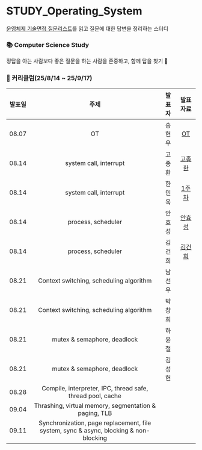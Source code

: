 # STUDY_Operating_System
[운영체제 기술면접 질문리스트](https://github.com/VSFe/Tech-Interview/blob/main/02-OPERATING_SYSTEM.md)를 읽고 질문에 대한 답변을 정리하는 스터디

### 📚 Computer Science Study <br>
정답을 아는 사람보다 좋은 질문을 하는 사람을 존중하고, 함께 답을 찾기 🔎 

### 📆 커리큘럼(25/8/14 ~ 25/9/17)

|          발표일           |                           주제                          |       발표자        |       발표자료      |
| :---------------------: | :----------------------------------------------------------------: | :-------------: | :---------: |
| 08.07 | OT | 송현우 | [OT](https://github.com/SSAFY-Seoul-Class-7/STUDY_Operating_System/blob/main/OT.pdf) |
| 08.14 | system call, interrupt | 고종환 | [고종환](https://github.com/SSAFY-Seoul-Class-7/STUDY_Operating_System/blob/main/System%20Call%2C%20Interrupt/SSAFY_CS_STUDY_%EA%B3%A0%EC%A2%85%ED%99%98_%EC%9D%B8%ED%84%B0%EB%9F%BD%ED%8A%B8.pdf) |
| 08.14 | system call, interrupt | 한민욱 | [1주차](https://github.com/SSAFY-Seoul-Class-7/STUDY_Operating_System/blob/main/SSAFY_CS%EC%8A%A4%ED%84%B0%EB%94%94_%EC%8B%9C%EC%8A%A4%ED%85%9C%EC%BD%9C_%EC%9D%B8%ED%84%B0%EB%9F%BD%ED%8A%B8_%ED%95%9C%EB%AF%BC%EC%9A%B1.pdf) |
| 08.14 | process, scheduler | 안효성 | [안효성](https://github.com/SSAFY-Seoul-Class-7/STUDY_Operating_System/blob/main/Process%2C%20Scheduler/%EC%95%88%ED%9A%A8%EC%84%B1_%ED%94%84%EB%A1%9C%EC%84%B8%EC%8A%A4VS%EC%8A%A4%EB%A0%88%EB%93%9C.pdf) |
| 08.14 | process, scheduler | 김건희 | [김건희](https://github.com/SSAFY-Seoul-Class-7/STUDY_Operating_System/blob/main/Process%2C%20Scheduler/SSAFY_CS_STUDY_%EA%B9%80%EA%B1%B4%ED%9D%AC_%ED%94%84%EB%A1%9C%EC%84%B8%EC%8A%A4.pdf) |
| 08.21 | Context switching, scheduling algorithm | 남선우 | |
| 08.21 | Context switching, scheduling algorithm | 박창희 | |
| 08.21 | mutex & semaphore, deadlock | 하윤철 | |
| 08.21 | mutex & semaphore, deadlock | 김성헌 | |
| 08.28 | Compile, interpreter, IPC, thread safe, thread pool, cache |  | |
| 09.04 | Thrashing, virtual memory, segmentation & paging, TLB |  | |
| 09.11 | Synchronization, page replacement, file system, sync & async, blocking & non-blocking |  | |
